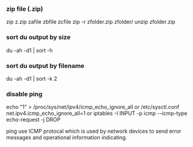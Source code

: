 ### zip file (.zip)
zip z.zip zafile zbfile zcfile
zip -r zfolder.zip zfolder/
unzip zfolder.zip

### sort du output by size
du -ah -d1 | sort -h

### sort du output by filename
du -ah -d1 | sort -k 2

### disable ping
echo "1" > /proc/sys/net/ipv4/icmp_echo_ignore_all
or
/etc/sysctl.conf  net.ipv4.icmp_echo_ignore_all=1
or
iptables -I INPUT -p icmp --icmp-type echo-request -j DROP

ping use ICMP protocal which is used by network devices to send error messages and operational information indicating.

